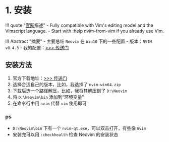 # 1. 安装

!!! quote "<a href="https://neovim.io/" target="_blank">官网</a>描述"
    - Fully compatible with Vim's editing model and the Vimscript language.
    - Start with :help nvim-from-vim if you already use Vim.

!!! Abstract "摘要"
    - 主要总结 `Neovim` 在 `Win10` 下的一些配置
    - 版本：`NVIM v0.4.3`
    - 我的配置：<a href="https://github.com/YorkFish/hello-world/blob/master/005_my_vim_config/init.vim/" target="_blank">>>> 传送门</a>

## 安装方法

1. 官方下载地址：<a href="https://github.com/neovim/neovim/releases" target="_blank">>>> 传送门</a>
2. 选择合适自己的版本，比如，我选择了 `nvim-win64.zip`
3. 下载后选一个路径解压，比如，我将其解压到了 `D:\Neovim`
4. 将 `D:\Neovim\bin` 添加到“环境变量”
5. 在命令行中用 `nvim` 代替 `vim` 使用即可

### ps

- `D:\Neovim\bin` 下有一个 `nvim-qt.exe`，可以双击打开，有些像 `Gvim`
- 安装完可以用 `:checkhealth` 检查 Neovim 的安装状态
